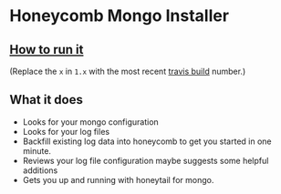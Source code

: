 # Honeycomb Mongo Installer

## [How to run it](https://honeycomb.io/docs/send-data/connectors/mongo/#automatic-installation)

(Replace the `x` in `1.x` with the most recent [travis build](https://travis-ci.com/honeycombio/honey_installers) number.)

## What it does

* Looks for your mongo configuration
* Looks for your log files
* Backfill existing log data into honeycomb to get you started in one minute.
* Reviews your log file configuration maybe suggests some helpful additions
* Gets you up and running with honeytail for mongo.
